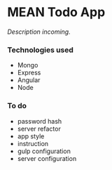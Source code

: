 # MEAN Todo App

*Description incoming.*

### Technologies used
- Mongo
- Express
- Angular
- Node

### To do
- password hash
- server refactor
- app style
- instruction
- gulp configuration
- server configuration